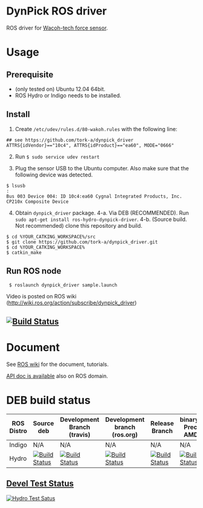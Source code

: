 DynPick ROS driver
==================================

ROS driver for [Wacoh-tech force sensor](http://www.wacoh-tech.com/en/products/dynpick/).

Usage
==============

Prerequisite
----------------

 * (only tested on) Ubuntu 12.04 64bit.
 * ROS Hydro or Indigo needs to be installed.

Install
--------

 1. Create `/etc/udev/rules.d/80-wakoh.rules` with the following line:

 ```
## see https://github.com/tork-a/dynpick_driver
ATTRS{idVendor}=="10c4", ATTRS{idProduct}=="ea60", MODE="0666"
 ```

 2. Run `$ sudo service udev restart`

 3. Plug the sensor USB to the Ubuntu computer. Also make sure that the following device was detected.

 ```
$ lsusb 
:
Bus 003 Device 004: ID 10c4:ea60 Cygnal Integrated Products, Inc. CP210x Composite Device
 ```

 4. Obtain `dynpick_driver` package.
 4-a. Via DEB (RECOMMENDED). Run `sudo apt-get install ros-hydro-dynpick-driver`.
 4-b. (Source build. Not recommended) clone this repository and build.

   ```
$ cd %YOUR_CATKING_WORKSPACE%/src
$ git clone https://github.com/tork-a/dynpick_driver.git
$ cd %YOUR_CATKING_WORKSPACE%
$ catkin_make
   ```

Run ROS node
------------

```
 $ roslaunch dynpick_driver sample.launch
```

Video is posted on ROS wiki (http://wiki.ros.org/action/subscribe/dynpick_driver)

[![Build Status](https://travis-ci.org/tork-a/dynpick_driver.png)](https://travis-ci.org/tork-a/dynpick_driver)
--------------------------------------------------------------------------------------------------------------------------------------------

Document
========

See [ROS wiki](http://wiki.ros.org/dynpick_driver) for the document, tutorials.

[API doc is available](http://docs.ros.org/hydro/api/dynpick_driver/html/annotated.html) also on ROS domain.

DEB build status
================

| ROS Distro   | Source deb | Development Branch (travis)  | Development branch (ros.org) | Release Branch | binarydeb Precise AMD64 | Documentation (ros.org) |
| ------------- | ------------- | ---------------------------- | ---------------------------- | -------------- | ----------------------- | ----------------------- |
| Indigo  | N/A | N/A | N/A | N/A | N/A | N/A |
| Hydro | [![Build Status](http://jenkins.ros.org/buildStatus/icon?job=ros-hydro-dynpick_driver_sourcedeb)](http://jenkins.ros.org/job/ros-hydro-dynpick_driver_sourcedeb/) | [![Build Status](https://travis-ci.org/tork-a/dynpick_driver.png?branch=hydro-devel)](https://travis-ci.org/tork-a/dynpick_driver) | [![Build Status](http://jenkins.ros.org/buildStatus/icon?job=devel-hydro-dynpick_driver)](http://jenkins.ros.org/job/devel-hydro-dynpick_driver/) | [![Build Status](https://travis-ci.org/lagadic/dynpick_driver.png?branch=hydro)](https://travis-ci.org/lagadic/dynpick_driver) | [![Build Status](http://jenkins.ros.org/buildStatus/icon?job=ros-hydro-dynpick_driver_binarydeb_precise_amd64)](http://jenkins.ros.org/job/ros-hydro-dynpick_driver_binarydeb_precise_amd64/) | [![Build Status](http://jenkins.ros.org/buildStatus/icon?job=doc-hydro-dynpick_driver)](http://jenkins.ros.org/job/doc-hydro-dynpick_driver/) |

[Devel Test Status](http://wiki.ros.org/regression_tests#Development_Tests)
-------------------------------------------------------------------------------------

[![Hydro Test Satus](http://jenkins.ros.org/job/devel-hydro-dynpick_driver/test/trend?job)](http://jenkins.ros.org/job/devel-hydro-dynpick_driver/)
